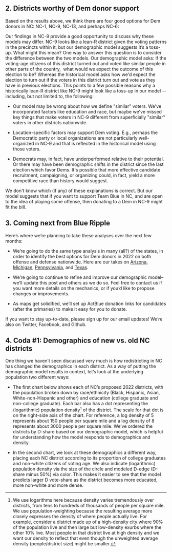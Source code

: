 ## 2. Districts worthy of Dem donor support
Based on the results above, we think there are four good options
for Dem donors in NC: NC-1, NC-9, NC-13, and perhaps NC-6:

Our findings in NC-9 provide a good opportunity to discuss why these models may differ.
NC-9 looks like a lean-R district
given the voting patterns in the precincts within it,
but our demographic model suggests it’s a toss-up.
What might this mean? One way to answer this question is to consider the difference between the two models.
Our demographic model asks: if the voting-age citizens of this district turned out and voted like similar people
in other parts of the country,  what would we expect the outcome of this election to be?
Whereas the historical model asks how we'd expect the election to turn out if the voters in this district turn out and
vote as they have in previous elections. This points to a few possible reasons why a historically
lean-R district like NC-9 might look like a toss-up in our model -- including, but not limited to, the following:

- Our model may be wrong about how we define "similar" voters. We've incorporated factors like education and race,
  but maybe we've missed key things that make voters in NC-9 different from superficially "similar" voters in other districts nationwide.

- Location-specific factors may support Dem voting. E.g., perhaps the Democratic party or local
  organizations are not particularly well-organized in NC-9 and that is reflected in the historical
  model using those voters.

- Democrats may, in fact, have underperformed relative to their potential. Or there may have
  been demographic shifts in the district since the last election which favor Dems.
  It's possible that more effective candidate recruitment, campaigning, or organizing could, in fact,
  yield a more competitive race than history would suggest.

We don't know which (if any) of these explanations is correct. But our model suggests that if you want to
support Team Blue in NC, and are open to the idea of playing some offense,
then donating to a Dem in NC-9 might fit the bill.

## 3.	Coming next from Blue Ripple

Here’s where we’re planning to take these analyses over the next few months:

- We’re going to do the same type analysis in many (all?) of the states,
in order to identify the best options for Dem donors in 2022 on both
offense and defense nationwide. Here are our takes on
[Arizona][AZPost],
[Michigan][MIPost],
[Pennsylvania][PAPost],
and [Texas][TXPost].

- We’re going to continue to refine and improve our demographic model–we’ll
update this post and others as we do so. Feel free to contact us if you want
more details on the mechanics, or if you’d like to propose changes or improvements.
- As maps get solidified, we’ll set up ActBlue donation links for candidates
(after the primaries) to make it easy for you to donate.

If you want to stay up-to-date, please sign up for our email updates!
We’re also on Twitter, Facebook, and Github.

[AZPost]: https://blueripple.github.io/research/NewMaps/AZ_Congressional/post.html
[MIPost]: https://blueripple.github.io/research/NewMaps/MI_Congressional/post.html
[NCPost]: https://blueripple.github.io/research/NewMaps/NC_Congressional/post.html
[PAPost]: https://blueripple.github.io/research/NewMaps/PA_Congressional/post.html
[TXPost]: https://blueripple.github.io/research/NewMaps/TX_Congressional/post.html

## 4. Coda #1: Demographics of new vs. old NC districts
One thing we haven’t seen discussed very much is how redistricting in NC
has changed the demographics in each district. As a way of putting the
demographic model results in context, let’s look at the underlying
population two different ways:

- The first chart below shows each of NC’s proposed 2022 districts,
with the population broken down by race/ethnicity (Black, Hispanic, Asian,
White-non-Hispanic and other) and education (college graduate and
non-college graduate).
Each bar also has a dot representing the (logarithmic) population density[^popDens]
of the district.
The scale for that dot is on the right-side axis of the chart.
For reference, a log density of 5 represents about 150 people per square mile and a
log density of 8 represents about 3000 people per square mile.
We’ve ordered the districts by D-share based on our demographic model,
which is helpful for understanding how the model responds to demographics and density.

- In the second chart, we look at these demographics a different way,
placing each NC district according to its proportion of college graduates
and non-white citizens of voting age. We also indicate (logarithmic)
population density via the size of the circle and modeled D-edge (D-share minus 50%)
via color. This makes it easier to see that the model predicts larger D vote-share
as the district becomes more educated, more non-white and more dense.

[^popDens]: We use logarithms here because
density varies tremendously over districts, from tens to hundreds of thousands of people per square mile.
We use population-weighting because the resulting average more closely expresses
the density of where people actually live.  For example, consider a district made up of a high-density
city where 90% of the population live and then large but low-density exurbs where the other 10% live.
Most people in that district live at high density and we want our density to reflect that even though
the unweighted average density (people/district size) might be smaller.

